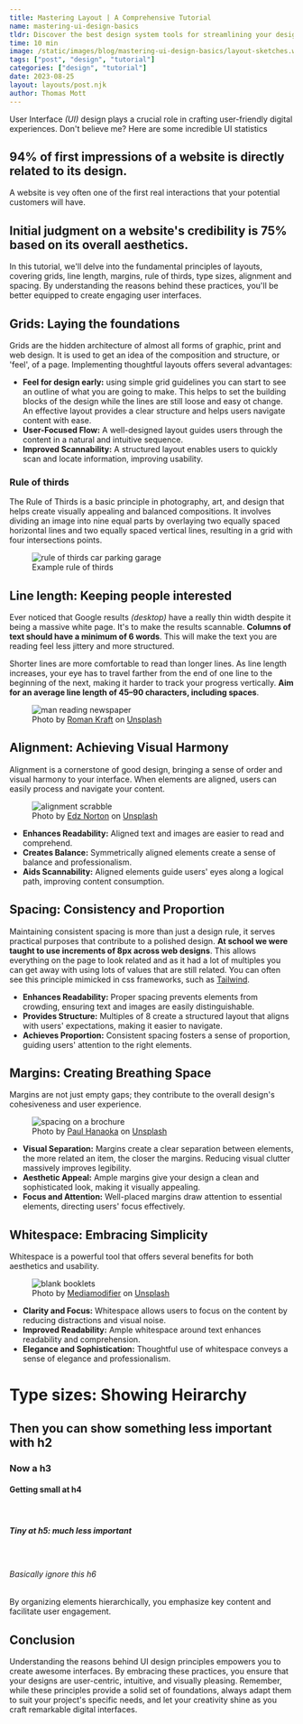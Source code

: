 ```yaml
---
title: Mastering Layout | A Comprehensive Tutorial
name: mastering-ui-design-basics
tldr: Discover the best design system tools for streamlining your design process. Figma, Sketch, InVision DSM, and Lingo are just a few of the must-have design system tools for design teams.
time: 10 min
image: /static/images/blog/mastering-ui-design-basics/layout-sketches.webp
tags: ["post", "design", "tutorial"]
categories: ["design", "tutorial"]
date: 2023-08-25
layout: layouts/post.njk
author: Thomas Mott
---
```


User Interface _(UI)_ design plays a crucial role in crafting user-friendly digital experiences. Don't believe me? Here are some incredible UI statistics

## <span>94%</span> of first impressions of a website is <span>directly related to its design</span>.

A website is vey often one of the first real interactions that your potential customers will have.

## <span>Initial judgment</span> on a website's credibility is <span>75% based on its overall aesthetics</span>.

In this tutorial, we'll delve into the fundamental principles of layouts, covering grids, line length, margins, rule of thirds, type sizes, alignment and spacing. By understanding the reasons behind these practices, you'll be better equipped to create engaging user interfaces.

## Grids: Laying the foundations

Grids are the hidden architecture of almost all forms of graphic, print and web design. It is used to get an idea of the composition and structure, or 'feel', of a page. Implementing thoughtful layouts offers several advantages:

-   **Feel for design early:** using simple grid guidelines you can start to see an outline of what you are going to make. This helps to set the building blocks of the design while the lines are still loose and easy ot change. An effective layout provides a clear structure and helps users navigate content with ease.
-   **User-Focused Flow:** A well-designed layout guides users through the content in a natural and intuitive sequence.
-   **Improved Scannability:** A structured layout enables users to quickly scan and locate information, improving usability.

### Rule of thirds

The Rule of Thirds is a basic principle in photography, art, and design that helps create visually appealing and balanced compositions. It involves dividing an image into nine equal parts by overlaying two equally spaced horizontal lines and two equally spaced vertical lines, resulting in a grid with four intersections points.

<figure>
	<img class="case-img " src="/static/images/blog/mastering-ui-design-basics/rule-of-thirds-car-parking-garage.webp" alt="rule of thirds car parking garage"  style="height: auto;">
	<figcaption>Example rule of thirds</figcaption>
</figure>

## Line length: Keeping people interested

Ever noticed that Google results _(desktop)_ have a really thin width despite it being a massive white page. It's to make the results scannable. **Columns of text should have a minimum of 6 words**. This will make the text you are reading feel less jittery and more structured.

Shorter lines are more comfortable to read than longer lines. As line length increases, your eye has to travel farther from the end of one line to the beginning of the next, making it harder to track your progress vertically. **Aim for an average line length of 45–90 characters, including spaces**.

<figure>
	<img class="case-img " src="/static/images/blog/mastering-ui-design-basics/columns-in-paper.webp" alt="man reading newspaper">
	<figcaption>Photo by <a href="https://unsplash.com/@iamromankraft?utm_source=unsplash&utm_medium=referral&utm_content=creditCopyText">Roman Kraft</a> on <a href="https://unsplash.com/photos/_Zua2hyvTBk?utm_source=unsplash&utm_medium=referral&utm_content=creditCopyText">Unsplash</a>
  </figcaption>
</figure>

## Alignment: Achieving Visual Harmony

Alignment is a cornerstone of good design, bringing a sense of order and visual harmony to your interface. When elements are aligned, users can easily process and navigate your content.

<figure>
	<img class="case-img " src="/static/images/blog/mastering-ui-design-basics/alignment-scrabble.webp" alt="alignment scrabble">
	<figcaption>Photo by <a href="https://unsplash.com/@edznorton?utm_source=unsplash&utm_medium=referral&utm_content=creditCopyText">Edz Norton</a> on <a href="https://unsplash.com/photos/ofja_9Ud9i0?utm_source=unsplash&utm_medium=referral&utm_content=creditCopyText">Unsplash</a>
  </figcaption>
</figure>

-   **Enhances Readability:** Aligned text and images are easier to read and comprehend.
-   **Creates Balance:** Symmetrically aligned elements create a sense of balance and professionalism.
-   **Aids Scannability:** Aligned elements guide users' eyes along a logical path, improving content consumption.

## Spacing: Consistency and Proportion

Maintaining consistent spacing is more than just a design rule, it serves practical purposes that contribute to a polished design. **At school we were taught to use increments of 8px across web designs**. This allows everything on the page to look related and as it had a lot of multiples you can get away with using lots of values that are still related. You can often see this principle mimicked in css frameworks, such as [Tailwind](https://tailwindcss.com/).

-   **Enhances Readability:** Proper spacing prevents elements from crowding, ensuring text and images are easily distinguishable.
-   **Provides Structure:** Multiples of 8 create a structured layout that aligns with users' expectations, making it easier to navigate.
-   **Achieves Proportion:** Consistent spacing fosters a sense of proportion, guiding users' attention to the right elements.

## Margins: Creating Breathing Space

Margins are not just empty gaps; they contribute to the overall design's cohesiveness and user experience.

<figure>
	<img class="case-img " src="/static/images/blog/mastering-ui-design-basics/spacing-layout.webp" alt="spacing on a brochure">
	<figcaption>Photo by <a href="https://unsplash.com/@plhnk?utm_source=unsplash&utm_medium=referral&utm_content=creditCopyText">Paul Hanaoka</a> on <a href="https://unsplash.com/photos/zxn5g_aZYTQ?utm_source=unsplash&utm_medium=referral&utm_content=creditCopyText">Unsplash</a>
  </figcaption>
</figure>

-   **Visual Separation:** Margins create a clear separation between elements, the more related an item, the closer the margins. Reducing visual clutter massively improves legibility.
-   **Aesthetic Appeal:** Ample margins give your design a clean and sophisticated look, making it visually appealing.
-   **Focus and Attention:** Well-placed margins draw attention to essential elements, directing users' focus effectively.

## Whitespace: Embracing Simplicity

Whitespace is a powerful tool that offers several benefits for both aesthetics and usability.

<figure>
	<img class="case-img " src="/static/images/blog/mastering-ui-design-basics/white-space.webp" alt="blank booklets">
	<figcaption>Photo by <a href="https://unsplash.com/@mediamodifier?utm_source=unsplash&utm_medium=referral&utm_content=creditCopyText">Mediamodifier</a> on <a href="https://unsplash.com/photos/yev5EPcUtyc?utm_source=unsplash&utm_medium=referral&utm_content=creditCopyText">Unsplash</a>
  </figcaption>
</figure>

-   **Clarity and Focus:** Whitespace allows users to focus on the content by reducing distractions and visual noise.
-   **Improved Readability:** Ample whitespace around text enhances readability and comprehension.
-   **Elegance and Sophistication:** Thoughtful use of whitespace conveys a sense of elegance and professionalism.

# Type sizes: Showing Heirarchy

## Then you can show something less important with h2

### Now a h3

#### Getting small at h4

<br />

##### Tiny at h5: much less important

<br />

###### Basically ignore this h6

By organizing elements hierarchically, you emphasize key content and facilitate user engagement.

## Conclusion

Understanding the reasons behind UI design principles empowers you to create awesome interfaces. By embracing these practices, you ensure that your designs are user-centric, intuitive, and visually pleasing. Remember, while these principles provide a solid set of foundations, always adapt them to suit your project's specific needs, and let your creativity shine as you craft remarkable digital interfaces.
